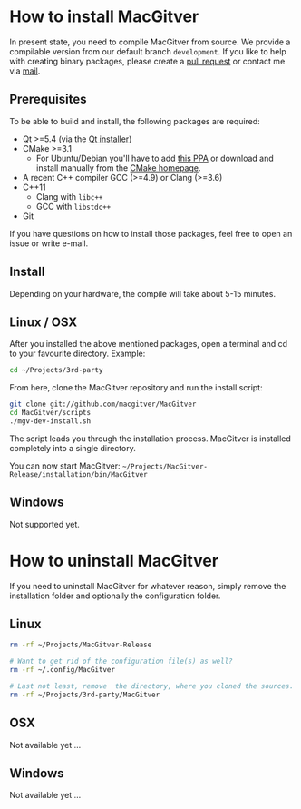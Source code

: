 # How to install MacGitver

In present state, you need to compile MacGitver from source. We provide a compilable version from our default branch `development`. If you like to help with creating binary packages, please create a [pull request](https://github.com/macgitver/MacGitver/pulls) or contact me via [mail](mailto:nils@macgitver.org).

## Prerequisites

To be able to build and install, the following packages are required:

* Qt >=5.4 (via the [Qt installer](http://download.qt.io/official_releases/online_installers/qt-unified-linux-x64-online.run))
* CMake >=3.1
    * For Ubuntu/Debian you'll have to add [this PPA](https://launchpad.net/~george-edison55/+archive/ubuntu/cmake-3.x) or download and install manually from the [CMake homepage](http://cmake.org).
* A recent C++ compiler GCC (>=4.9) or Clang (>=3.6)
* C++11
    * Clang with `libc++`
    * GCC with `libstdc++`
* Git

If you have questions on how to install those packages, feel free to open an issue or write e-mail.

## Install

Depending on your hardware, the compile will take about 5-15 minutes.

## Linux / OSX

After you installed the above mentioned packages, open a terminal and cd to your favourite directory. Example:

```bash
cd ~/Projects/3rd-party
```

From here, clone the MacGitver repository and run the install script:

```bash
git clone git://github.com/macgitver/MacGitver
cd MacGitver/scripts
./mgv-dev-install.sh
```

The script leads you through the installation process. MacGitver is installed completely into a single directory.

You can now start MacGitver: `~/Projects/MacGitver-Release/installation/bin/MacGitver`

## Windows

Not supported yet.

# How to uninstall MacGitver

If you need to uninstall MacGitver for whatever reason, simply remove the installation folder and optionally the configuration folder.

## Linux

```bash
rm -rf ~/Projects/MacGitver-Release

# Want to get rid of the configuration file(s) as well?
rm -rf ~/.config/MacGitver

# Last not least, remove  the directory, where you cloned the sources. For the above example:
rm -rf ~/Projects/3rd-party/MacGitver
```

## OSX

Not available yet ...

## Windows

Not available yet ...